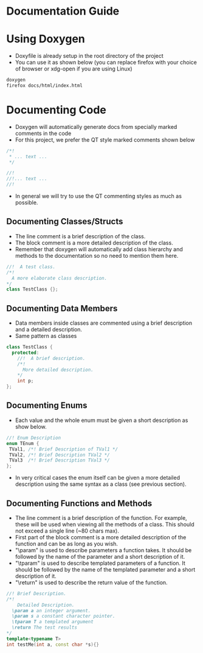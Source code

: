 # Documentation Guide

# Using Doxygen

- Doxyfile is already setup in the root directory of the project
- You can use it as shown below (you can replace firefox with your choice of browser or xdg-open if you are using Linux)

```bash
doxygen
firefox docs/html/index.html
```

# Documenting Code

- Doxygen will automatically generate docs from specially marked comments in the code
- For this project, we prefer the QT style marked comments shown below

```cpp
/*!
 * ... text ...
 */

//!
//!... text ...
//!
```

- In general we will try to use the QT commenting styles as much as possible.

## Documenting Classes/Structs

- The line comment is a brief description of the class.
- The block comment is a more detailed description of the class.
- Remember that doxygen will automatically add class hierarchy and methods to the documentation so no need to mention them here.

```cpp
//!  A test class. 
/*!
  A more elaborate class description.
*/
class TestClass {};
```

## Documenting Data Members

- Data members inside classes are commented using a brief description and a detailed description.
- Same pattern as classes

```cpp
class TestClass {
  protected:
    //!  A brief description.
    /*!
      More detailed description.
    */
    int p;
};
```

## Documenting Enums

- Each value and the whole enum must be given a short description as show below.

```cpp
//! Enum Description
enum TEnum { 
 TVal1, /*! Brief Description of TVal1 */
 TVal2, /*! Brief Description TVal2 */
 TVal3  /*! Brief Description TVal3 */
};
```

- In very critical cases the enum itself can be given a more detailed description using the same syntax as a class (see previous section).

## Documenting Functions and Methods

- The line comment is a brief description of the function. For example, these will be used when viewing all the methods of a class. This should not exceed a single line (~80 chars max).
- First part of the block comment is a more detailed description of the function and can be as long as you wish.
- "\param" is used to describe parameters a function takes. It should be followed by the name of the parameter and a short description of it.
- "\tparam" is used to describe templated parameters of a function. It should be followed by the name of the templated parameter and a short description of it.
- "\return" is used to describe the return value of the function.

```cpp
//! Brief Description.
/*!
	Detailed Description.
  \param a an integer argument.
  \param s a constant character pointer.
  \tparam T a templated argument
  \return The test results
*/
template<typename T>
int testMe(int a, const char *s){}
```